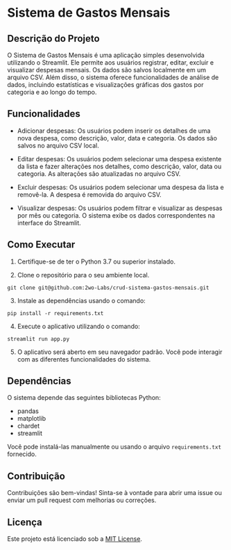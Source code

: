 # Sistema de Gastos Mensais

## Descrição do Projeto
O Sistema de Gastos Mensais é uma aplicação simples desenvolvida utilizando o Streamlit. Ele permite aos usuários registrar, editar, excluir e visualizar despesas mensais. Os dados são salvos localmente em um arquivo CSV. Além disso, o sistema oferece funcionalidades de análise de dados, incluindo estatísticas e visualizações gráficas dos gastos por categoria e ao longo do tempo.

## Funcionalidades

- Adicionar despesas: Os usuários podem inserir os detalhes de uma nova despesa, como descrição, valor, data e categoria. Os dados são salvos no arquivo CSV local.

- Editar despesas: Os usuários podem selecionar uma despesa existente da lista e fazer alterações nos detalhes, como descrição, valor, data ou categoria. As alterações são atualizadas no arquivo CSV.

- Excluir despesas: Os usuários podem selecionar uma despesa da lista e removê-la. A despesa é removida do arquivo CSV.

- Visualizar despesas: Os usuários podem filtrar e visualizar as despesas por mês ou categoria. O sistema exibe os dados correspondentes na interface do Streamlit.


## Como Executar

1. Certifique-se de ter o Python 3.7 ou superior instalado.

2. Clone o repositório para o seu ambiente local.
```
git clone git@github.com:2wo-Labs/crud-sistema-gastos-mensais.git
```

3. Instale as dependências usando o comando:
```
pip install -r requirements.txt
```

4. Execute o aplicativo utilizando o comando:
```
streamlit run app.py
```

5. O aplicativo será aberto em seu navegador padrão. Você pode interagir com as diferentes funcionalidades do sistema.

## Dependências

O sistema depende das seguintes bibliotecas Python:

- pandas
- matplotlib
- chardet
- streamlit

Você pode instalá-las manualmente ou usando o arquivo `requirements.txt` fornecido.

## Contribuição

Contribuições são bem-vindas! Sinta-se à vontade para abrir uma issue ou enviar um pull request com melhorias ou correções.

## Licença

Este projeto está licenciado sob a [MIT License](LICENSE).
